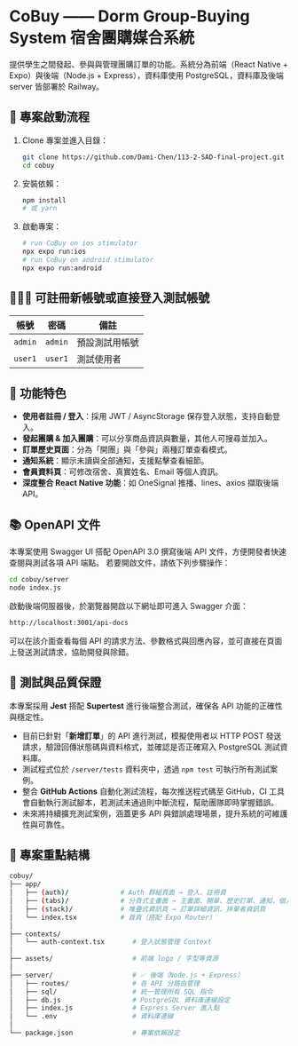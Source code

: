 # CoBuy —— Dorm Group-Buying System 宿舍團購媒合系統

提供學生之間發起、參與與管理團購訂單的功能。系統分為前端（React Native + Expo）與後端（Node.js + Express），資料庫使用 PostgreSQL，資料庫及後端 server 皆部署於 Railway。

## 🚀 專案啟動流程

1. Clone 專案並進入目錄：
   ```bash
   git clone https://github.com/Dami-Chen/113-2-SAD-final-project.git
   cd cobuy
   ```
2. 安裝依賴：
    ```bash
    npm install
    # 或 yarn
    ```
3. 啟動專案：
    ```bash
    # run CoBuy on ios stimulator
    npx expo run:ios 
    # run CoBuy on android stimulator
    npx expo run:android 
    ```
    
## 🧑🏻‍💻 可註冊新帳號或直接登入測試帳號
| 帳號      | 密碼       | 備註      |
| ------- | -------- | ------- |
| `admin` | `admin`  | 預設測試用帳號 |
| `user1` | `user1` | 測試使用者   |

## 📌 功能特色

-  **使用者註冊 / 登入**：採用 JWT / AsyncStorage 保存登入狀態，支持自動登入。
-  **發起團購 & 加入團購**：可以分享商品資訊與數量，其他人可搜尋並加入。
-  **訂單歷史頁面**：分為「開團」與「參與」兩種訂單查看模式。
-  **通知系統**：顯示未讀與全部通知，支援點擊查看細節。
-  **會員資料頁**：可修改宿舍、真實姓名、Email 等個人資訊。
-  **深度整合 React Native 功能**：如 OneSignal 推播、lines、axios 擷取後端 API。
  
## 📚 OpenAPI 文件
本專案使用 Swagger UI 搭配 OpenAPI 3.0 撰寫後端 API 文件，方便開發者快速查閱與測試各項 API 端點。
若要開啟文件，請依下列步驟操作：
```bash
cd cobuy/server
node index.js
```
啟動後端伺服器後，於瀏覽器開啟以下網址即可進入 Swagger 介面：
```bash
http://localhost:3001/api-docs
```
可以在該介面查看每個 API 的請求方法、參數格式與回應內容，並可直接在頁面上發送測試請求，協助開發與除錯。

## 🧪 測試與品質保證

本專案採用 **Jest** 搭配 **Supertest** 進行後端整合測試，確保各 API 功能的正確性與穩定性。

* 目前已針對「**新增訂單**」的 API 進行測試，模擬使用者以 HTTP POST 發送請求，驗證回傳狀態碼與資料格式，並確認是否正確寫入 PostgreSQL 測試資料庫。
* 測試程式位於 `/server/tests` 資料夾中，透過 `npm test` 可執行所有測試案例。
* 整合 **GitHub Actions** 自動化測試流程，每次推送程式碼至 GitHub，CI 工具會自動執行測試腳本，若測試未通過則中斷流程，幫助團隊即時掌握錯誤。
* 未來將持續擴充測試案例，涵蓋更多 API 與錯誤處理場景，提升系統的可維護性與可靠性。

## 📁 專案重點結構
```bash
cobuy/  
├── app/
│   ├── (auth)/             # Auth 群組頁面 → 登入、註冊頁
│   ├── (tabs)/             # 分頁式主畫面 → 主畫面、開單、歷史訂單、通知、個人資訊頁
│   ├── (stack)/            # 堆疊式資訊頁 → 訂單詳細資訊、拼單者資訊頁
│   └── index.tsx           # 首頁（搭配 Expo Router）
│
├── contexts/                   
│   └── auth-context.tsx       # 登入狀態管理 Context 
│
├── assets/                    # 前端 logo / 字型等資源   
│  
├── server/                    # ✅ 後端（Node.js + Express）  
│   ├── routes/                # 各 API 分路由管理   
│   ├── sql/                   # 統一管理所有 SQL 指令  
│   ├── db.js                  # PostgreSQL 資料庫連線設定  
│   ├── index.js               # Express Server 進入點  
│   └── .env                   # 資料庫連線  
│  
└── package.json               # 專案依賴設定  
```
